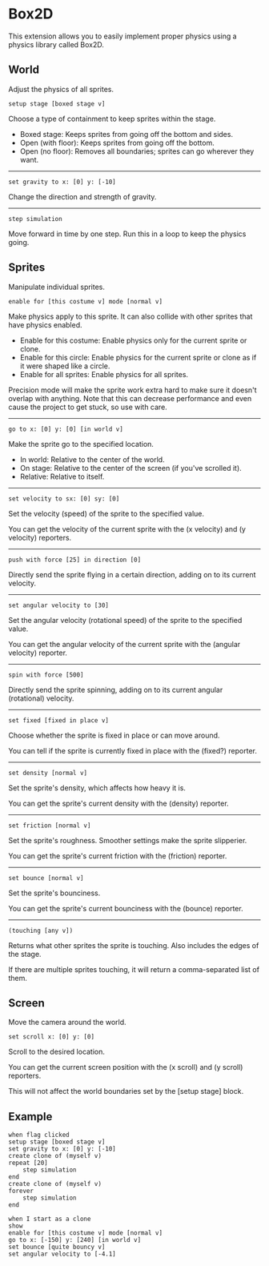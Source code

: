 # Box2D

This extension allows you to easily implement proper physics using a physics library called Box2D.

## World

Adjust the physics of all sprites.

```scratch
setup stage [boxed stage v]
```
Choose a type of containment to keep sprites within the stage.

 - Boxed stage: Keeps sprites from going off the bottom and sides.
 - Open (with floor): Keeps sprites from going off the bottom.
 - Open (no floor): Removes all boundaries; sprites can go wherever they want.

---

```scratch
set gravity to x: [0] y: [-10]
```
Change the direction and strength of gravity.

---

```scratch
step simulation
```

Move forward in time by one step. Run this in a loop to keep the physics going.

## Sprites

Manipulate individual sprites.

```scratch
enable for [this costume v] mode [normal v]
```

Make physics apply to this sprite. It can also collide with other sprites that have physics enabled.

 - Enable for this costume: Enable physics only for the current sprite or clone.
 - Enable for this circle: Enable physics for the current sprite or clone as if it were shaped like a circle.
 - Enable for all sprites: Enable physics for all sprites.

Precision mode will make the sprite work extra hard to make sure it doesn't overlap with anything. Note that this can decrease performance and even cause the project to get stuck, so use with care.

---

```scratch
go to x: [0] y: [0] [in world v]
```

Make the sprite go to the specified location.

 - In world: Relative to the center of the world.
 - On stage: Relative to the center of the screen (if you've scrolled it).
 - Relative: Relative to itself.

---

```scratch
set velocity to sx: [0] sy: [0]
```

Set the velocity (speed) of the sprite to the specified value.

You can get the velocity of the current sprite with the (x velocity) and (y velocity) reporters.

---

```scratch
push with force [25] in direction [0]
```

Directly send the sprite flying in a certain direction, adding on to its current velocity.

---

```scratch
set angular velocity to [30]
```
Set the angular velocity (rotational speed) of the sprite to the specified value.

You can get the angular velocity of the current sprite with the (angular velocity) reporter.

---

```scratch
spin with force [500]
```
Directly send the sprite spinning, adding on to its current angular (rotational) velocity.

---

```scratch
set fixed [fixed in place v]
```
Choose whether the sprite is fixed in place or can move around.

You can tell if the sprite is currently fixed in place with the (fixed?) reporter.

---

```scratch
set density [normal v]
```
Set the sprite's density, which affects how heavy it is.

You can get the sprite's current density with the (density) reporter.

---

```scratch
set friction [normal v]
```
Set the sprite's roughness. Smoother settings make the sprite slipperier.

You can get the sprite's current friction with the (friction) reporter.

---

```scratch
set bounce [normal v]
```
Set the sprite's bounciness.

You can get the sprite's current bounciness with the (bounce) reporter.

---

```scratch
(touching [any v])
```
Returns what other sprites the sprite is touching. Also includes the edges of the stage.

If there are multiple sprites touching, it will return a comma-separated list of them.

## Screen

Move the camera around the world.

```scratch
set scroll x: [0] y: [0]
```

Scroll to the desired location.

You can get the current screen position with the (x scroll) and (y scroll) reporters.

This will not affect the world boundaries set by the [setup stage] block.

## Example

```scratch
when flag clicked
setup stage [boxed stage v]
set gravity to x: [0] y: [-10]
create clone of (myself v)
repeat [20]
    step simulation
end
create clone of (myself v)
forever
    step simulation
end

when I start as a clone
show
enable for [this costume v] mode [normal v]
go to x: [-150] y: [240] [in world v]
set bounce [quite bouncy v]
set angular velocity to [-4.1]
```
